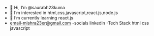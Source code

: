 - 👋 Hi, I’m @saurabh23kuma
- 👀 I’m interested in html,css,javascript,react.js,node.js
- 🌱 I’m currently learning react.js
- email-mishra23er@gmail.com
-socials
 linkedin
-Tech Stack
html css javascript 
<!---
saurabh23kuma/saurabh23kuma is a ✨ special ✨ repository because its `README.md` (this file) appears on your GitHub profile.
You can click the Preview link to take a look at your changes.
--->
